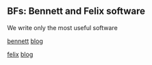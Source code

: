 ## BFs: Bennett and Felix software

We write only the most useful software

[bennett](https://github.com/andOrlando) [blog](https://andorlando.github.io/blog)

[felix](https://github.com/fprasx) [blog](https://fprasx.github.io/articles/)
